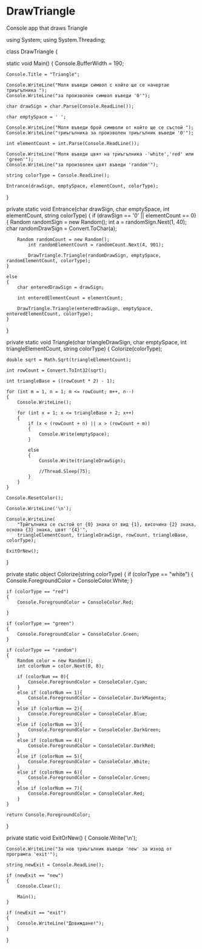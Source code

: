 DrawTriangle
============

Console app that draws Triangle

using System;
using System.Threading;

class DrawTriangle 
{

static void Main()
{
    Console.BufferWidth = 190;

    Console.Title = "Triangle";

    Console.WriteLine("Моля въведи символ с който ще се начертае триъгълника ");
    Console.WriteLine("за произволен символ въведи '0'");

    char drawSign = char.Parse(Console.ReadLine());

    char emptySpace = ' ';

    Console.WriteLine("Моля въведи брой символи от който ще се състой ");
    Console.WriteLine("триъгълника за произволен триъгълник въведи '0'");

    int elementCount = int.Parse(Console.ReadLine());

    Console.WriteLine("Моля въведи цвят на триъгълника -'white','red' или 'green'");
    Console.WriteLine("за произволен цвят въведи 'random'");

    string colorType = Console.ReadLine();
    
    Entrance(drawSign, emptySpace, elementCount, colorType);
}

private static void Entrance(char drawSign, char emptySpace, int elementCount, string colorType)
{
    if (drawSign == '0' || elementCount == 0)
    {
        Random randomSign = new Random();
            int a = randomSign.Next(1, 40);
            char randomDrawSign = Convert.ToChar(a);

        Random randomCount = new Random();
            int randomElementCount = randomCount.Next(4, 901);

            DrawTriangle.Triangle(randomDrawSign, emptySpace, randomElementCount, colorType);
    }

    else
    {
        char enteredDrawSign = drawSign;

        int enteredElementCount = elementCount;

        DrawTriangle.Triangle(enteredDrawSign, emptySpace, enteredElementCount, colorType);
    }
}

private static void Triangle(char triangleDrawSign, char emptySpace, int triangleElementCount, string colorType)
{
    Colorize(colorType);
    
    double sqrt = Math.Sqrt(triangleElementCount);
   
    int rowCount = Convert.ToInt32(sqrt);
    
    int triangleBase = ((rowCount * 2) - 1);

    for (int m = 1, n = 1; m <= rowCount; m++, n--)
    {
        Console.WriteLine();

        for (int x = 1; x <= triangleBase + 2; x++)
        {
            if (x < (rowCount + n) || x > (rowCount + m))
            {
                Console.Write(emptySpace);
            }

            else
            {
                Console.Write(triangleDrawSign);
        
                //Thread.Sleep(75);
            }
        }
    }

    Console.ResetColor();

    Console.WriteLine('\n');

    Console.WriteLine(
        "Трйгълника се състой от {0} знака от вид {1}, височина {2} знака, основа {3} знака, цвят '{4}'",
        triangleElementCount, triangleDrawSign, rowCount, triangleBase, colorType);

    ExitOrNew();
}

private static object Colorize(string colorType)
{
    if (colorType == "white")
    {
        Console.ForegroundColor = ConsoleColor.White;
    }

    if (colorType == "red")
    {
        Console.ForegroundColor = ConsoleColor.Red;

    }

    if (colorType == "green")
    {
        Console.ForegroundColor = ConsoleColor.Green;
    }

    if (colorType == "random")
    {
        Random color = new Random();
        int colorNum = color.Next(0, 8);

        if (colorNum == 0){
            Console.ForegroundColor = ConsoleColor.Cyan;
        }
        else if (colorNum == 1){
            Console.ForegroundColor = ConsoleColor.DarkMagenta;
        }
        else if (colorNum == 2){
            Console.ForegroundColor = ConsoleColor.Blue;
        }
        else if (colorNum == 3){
            Console.ForegroundColor = ConsoleColor.DarkGreen;
        }
        else if (colorNum == 4){
            Console.ForegroundColor = ConsoleColor.DarkRed;
        }
        else if (colorNum == 5){
            Console.ForegroundColor = ConsoleColor.White;
        }
        else if (colorNum == 6){
            Console.ForegroundColor = ConsoleColor.Green;
        }
        else if (colorNum == 7){
            Console.ForegroundColor = ConsoleColor.Red;
        }
    }

    return Console.ForegroundColor;
}

private static void ExitOrNew()
{
    Console.Write('\n');

    Console.WriteLine("За нов триъгълник въведи 'new' за изход от програмта 'exit'");

    string newExit = Console.ReadLine();

    if (newExit == "new")
    {
        Console.Clear();
        
        Main();
    }

    if (newExit == "exit")
    {
        Console.WriteLine("Довиждане!");
    }
}

